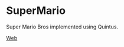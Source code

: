 # SuperMario
Super Mario Bros implemented using Quintus.

[Web](https://godh3x.github.io/SuperMario/)
